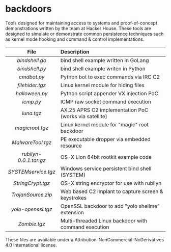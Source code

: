 # backdoors

Tools designed for maintaining access to systems and proof-of-concept demonstrations written by the team at Hacker House. These tools are designed to simulate or demonstrate common persistence techniques such as kernel mode hooking and command & control implementations.

|File| Description |
|:---:| :---------------|
|*bindshell.go* | bind shell example written in GoLang |
|*bindshell.py*  | bind shell example writen in Python |
|*cmdbot.py* | Python bot to exec commands via IRC C2 |
|*filehider.tgz* | Linux kernel module for hiding files |
|*halloween.py* | Python script appender VX injection PoC |
|*icmp.py* | ICMP raw socket command execution |
|*luna.tgz* | AX.25 APRS C2 implementation PoC (works via satellite) |
|*magicroot.tgz* | Linux kernel module for "magic" root backdoor |
|*MalwareTool.tgz* | PE executable dropper via embedded resource |
|*rubilyn-0.0.1.tar.gz* | OS-X Lion 64bit rootkit example code |
|*SYSTEMservice.tgz* | Windows service persistent bind shell (SYSTEM) |
|*StringCrypt.tgz* | OS-X string encryptor for use with rubilyn |
|*TrojanSource.zip* | Web based C2 implant to capture screen & keystrokes |
|*yolo-openssl.tgz* | OpenSSL backdoor to add "yolo shellme" extension |
|*Zombie.tgz* | Multi-threaded Linux backdoor with command execution |

These files are available under a Attribution-NonCommercial-NoDerivatives 4.0 International license.
